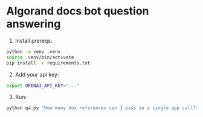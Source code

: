 # Algorand docs bot question answering 


1) Install prereqs:

```sh
python -m venv .venv
source .venv/bin/activate
pip install -r requirements.txt
```

2) Add your api key:

```sh
export OPENAI_API_KEY="..."
```


3) Run:

```sh
python qa.py "How many box references can I pass in a single app call?"
```
